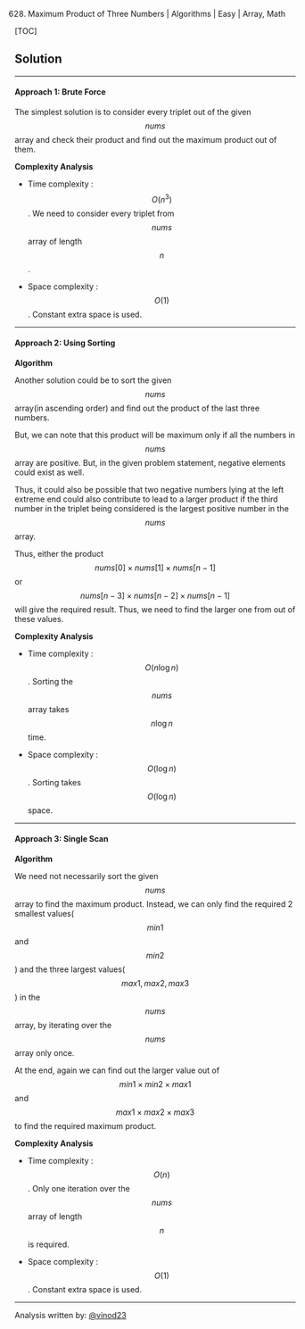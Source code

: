 628. Maximum Product of Three Numbers | Algorithms | Easy | Array, Math

[TOC]

## Solution

---
#### Approach 1: Brute Force

The simplest solution is to consider every triplet out of the given $$nums$$ array and check their product and find out the maximum product out of them.

**Complexity Analysis**

* Time complexity : $$O(n^3)$$. We need to consider every triplet from $$nums$$ array of length $$n$$.

* Space complexity : $$O(1)$$. Constant extra space is used.



---
#### Approach 2: Using Sorting

**Algorithm**

Another solution could be to sort the given $$nums$$ array(in ascending order) and find out the product of the last three numbers. 

But, we can note that this product will be maximum only if all the numbers in $$nums$$ array are positive. But, in the given problem statement, negative elements could exist as well. 

Thus, it could also be possible that two negative numbers lying at the left extreme end could also contribute to lead to a larger product if the third number in the triplet being considered is the largest positive number in the $$nums$$ array. 

Thus, either the product $$nums[0] \times nums[1] \times nums[n-1]$$ or $$nums[n-3] \times nums[n-2] \times nums[n-1]$$ will give the required result. Thus, we need to find the larger one from out of these values.



**Complexity Analysis**

* Time complexity : $$O\big(n\log n\big)$$. Sorting the $$nums$$ array takes $$n\log n$$ time.

* Space complexity : $$O(\log n)$$. Sorting takes $$O(\log n)$$ space.



---
#### Approach 3: Single Scan

**Algorithm**

We need not necessarily sort the given $$nums$$ array to find the maximum product. Instead, we can only find the required 2 smallest values($$min1$$ and $$min2$$) and the three largest values($$max1, max2, max3$$) in the $$nums$$ array, by iterating over the $$nums$$ array only once. 

At the end, again we can find out the larger value out of $$min1 \times min2 \times max1$$ and $$max1 \times max2 \times max3$$ to find the required maximum product.



**Complexity Analysis**

* Time complexity : $$O(n)$$. Only one iteration over the $$nums$$ array of length $$n$$ is required.

* Space complexity : $$O(1)$$. Constant extra space is used.



---

Analysis written by: [@vinod23](https://leetcode.com/vinod23)
